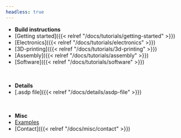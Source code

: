 ```yaml
---
headless: true
---
```



- **Build instructions**
- [Getting started]({{< relref "/docs/tutorials/getting-started" >}})
- [Electronics]({{< relref "/docs/tutorials/electronics" >}})
- [3D-printing]({{< relref "/docs/tutorials/3d-printing" >}})
- [Assembly]({{< relref "/docs/tutorials/assembly" >}})
- [Software]({{< relref "/docs/tutorials/software" >}})

&nbsp;

- **Details**
- [.asdp file]({{< relref "/docs/details/asdp-file" >}})

&nbsp;

- **Misc**
- [Examples](https://examples.3dasd.com)
- [Contact]({{< relref "/docs/misc/contact" >}})

&nbsp;